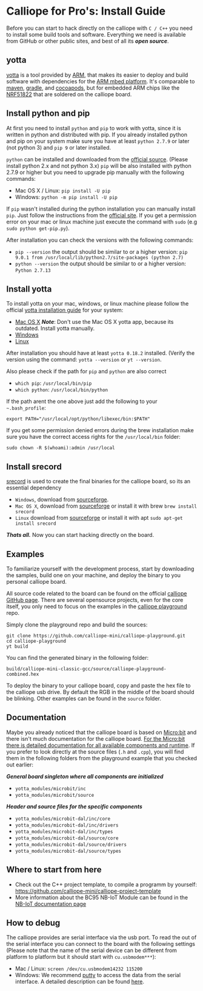 # Calliope for Pro's: Install Guide

Before you can start to hack directly on the calliope with `C / C++` you need to install some build tools and software. Everything we need is available from GitHub or other public sites, and best of all its ***open source***.

## yotta
[yotta](https://github.com/ARMmbed/yotta) is a tool provided by [ARM](http://www.arm.com/products/processors/cortex-m), that makes its easier to deploy and build software with dependencies for the [ARM mbed platform](https://www.mbed.com/en/). It's comparable to [maven](https://www.mbed.com/en/), [gradle](gradle), and [cocoapods](cocoapods), but for embedded ARM chips like the [NRF51822](NRF51822) that are soldered on the calliope board.

## Install python and pip
At first you need to install `python` and `pip` to work with yotta, since it is written in python and distributed with pip. If you already installed python and pip on your system make sure you have at least `python 2.7.9` or later (not python 3) and `pip 9` or later installed.

`python` can be installed and downloaded from the [official source](https://www.python.org/downloads/release/python-2713/). (Please install python 2.x and not python 3.x)
`pip` will be also installed with python 2.7.9 or higher but you need to upgrade pip manually with the following commands:
* Mac OS X / Linux: `pip install -U pip`
* Windows: `python -m pip install -U pip`

If `pip` wasn't installed during the python installation you can manually install `pip`. Just follow the instructions from the [official site](https://pip.pypa.io/en/stable/installing/#installing-with-get-pip-py). If you get a permission error on your mac or linux machine just execute the command with `sudo` (e.g `sudo python get-pip.py`).

After installation you can check the versions with the following commands:
* `pip --version` the output should be similar to or a higher version: `pip 9.0.1 from /usr/local/lib/python2.7/site-packages (python 2.7)`
* `python --version` the output should be similar to or a higher version: `Python 2.7.13`

## Install yotta
To install yotta on your mac, windows, or linux machine please follow the official [yotta installation guide](http://docs.yottabuild.org/#installing) for your system:
* [Mac OS X](http://docs.yottabuild.org/#osx-manual-install) ***Note***: Don't use the Mac OS X yotta app, because its outdated. Install yotta manually.
* [Windows](http://docs.yottabuild.org/#installing-on-windows)
* [Linux](http://docs.yottabuild.org/#installing-on-linux)

After installation you should have at least `yotta 0.18.2` installed. (Verify the version using the command: `yotta --version` or `yt --version`.

Also please check if the path for `pip` and `python` are also correct
* `which pip`: `/usr/local/bin/pip`
* `which python`: `/usr/local/bin/python`

If the path arent the one above just add the following to your `~.bash_profile`:
```
export PATH="/usr/local/opt/python/libexec/bin:$PATH"
```

If you get some permission denied errors during the brew installation make sure you have the correct access rights for the `/usr/local/bin` folder:
```
sudo chown -R $(whoami):admin /usr/local
```

## Install srecord
[srecord](http://srecord.sourceforge.net) is used to create the final binaries for the calliope board, so its an essential dependency
* `Windows`, download from [sourceforge](https://sourceforge.net/projects/srecord/files/srecord-win32/1.64/).
* `Mac OS X`, download from [sourceforge](https://sourceforge.net/projects/srecord/files/srecord/1.64/) or install it with brew `brew install srecord`
* `Linux` download from [sourceforge](https://sourceforge.net/projects/srecord/files/srecord/1.64/) or install it with apt `sudo apt-get install srecord`

***Thats all.*** Now you can start hacking directly on the board.

## Examples
To familiarize yourself with the development process, start by downloading the samples, build one on your machine, and deploy the binary to you personal calliope board.

All source code related to the board can be found on the official [calliope GitHub page](https://github.com/calliope-mini/). There are several opensource projects, even for the core itself, you only need to focus on the examples in the [calliope playground](https://github.com/calliope-mini/calliope-playground) repo.

Simply clone the playground repo and build the sources:
```
git clone https://github.com/calliope-mini/calliope-playground.git
cd calliope-playground
yt build
```

You can find the generated binary in the following folder:
```
build/calliope-mini-classic-gcc/source/calliope-playground-combined.hex
```

To deploy the binary to your calliope board, copy and paste the hex file to the calliope usb drive. By default the RGB in the middle of the board should be blinking. Other examples can be found in the ```source``` folder.


## Documentation
Maybe you already noticed that the calliope board is based on [Micro:bit](http://microbit.org/de/) and there isn't much  documentation for the calliope board. [For the Micro:bit there is detailed documentation for all available components and runtime](https://lancaster-university.github.io/microbit-docs/). If you prefer to look directly at the source files (`.h` and `.cpp`), you will find them in the following folders from the playground example that you checked out earlier:

***General board singleton where all components are initialized***
* `yotta_modules/microbit/inc`
* `yotta_modules/microbit/source`

***Header and source files for the specific components***
* `yotta_modules/microbit-dal/inc/core`
* `yotta_modules/microbit-dal/inc/drivers`
* `yotta_modules/microbit-dal/inc/types`
* `yotta_modules/microbit-dal/source/core`
* `yotta_modules/microbit-dal/source/drivers`
* `yotta_modules/microbit-dal/source/types`


## Where to start from here
* Check out the C++ project template, to compile a programm by yourself:
  https://github.com/calliope-mini/calliope-project-template
* More information about the BC95 NB-IoT Module can be found in the [NB-IoT documentation page](nb-iot.md)

## How to debug
The calliope provides are serial interface via the usb port. To read the out of the serial interface you can connect to the board with the following settings (Please note that the name of the serial device can be different from platform to platform but it should start with ```cu.usbmodem***```):

* Mac / Linux: ```screen /dev/cu.usbmodem14232 115200```
* Windows: We recommend [putty](http://www.chiark.greenend.org.uk/~sgtatham/putty/download.html) to access the data from the serial interface. A detailed description can be found [here](debug_windows.md).
